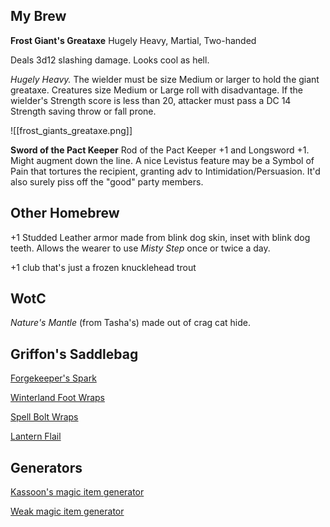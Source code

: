 ## My Brew

**Frost Giant's Greataxe**
Hugely Heavy, Martial, Two-handed

Deals 3d12 slashing damage. Looks cool as hell.

_Hugely Heavy._ The wielder must be size Medium or larger to hold the giant greataxe. Creatures size Medium or Large roll with disadvantage. If the wielder's Strength score is less than 20, attacker must pass a DC 14 Strength saving throw or fall prone.

![[frost_giants_greataxe.png]]


**Sword of the Pact Keeper**
Rod of the Pact Keeper +1 and Longsword +1. Might augment down the line. A nice Levistus feature may be a Symbol of Pain that tortures the recipient, granting adv to Intimidation/Persuasion. It'd also surely piss off the "good" party members.

## Other Homebrew

+1 Studded Leather armor made from blink dog skin, inset with blink dog teeth. Allows the wearer to use _Misty Step_ once or twice a day.


+1 club that's just a frozen knucklehead trout


## WotC

_Nature's Mantle_ (from Tasha's) made out of crag cat hide.


## Griffon's Saddlebag

[Forgekeeper's Spark](https://old.reddit.com/r/TheGriffonsSaddlebag/comments/l217xn/the_griffons_saddlebag_forgekeepers_spark/)

[Winterland Foot Wraps](https://old.reddit.com/r/TheGriffonsSaddlebag/comments/17xif90/the_griffons_saddlebag_winterland_foot_wraps/)

[Spell Bolt Wraps](https://old.reddit.com/r/TheGriffonsSaddlebag/comments/188ffba/the_griffons_saddlebag_spell_bolt_wraps_wondrous/)

[Lantern Flail](https://old.reddit.com/r/TheGriffonsSaddlebag/comments/1c6ciws/the_griffons_saddlebag_lantern_flail_weapon_flail/)

## Generators

[Kassoon's magic item generator](https://www.kassoon.com/dnd/magic-item-generator/)

[Weak magic item generator](https://www.lordbyng.net/inspiration/index.php)